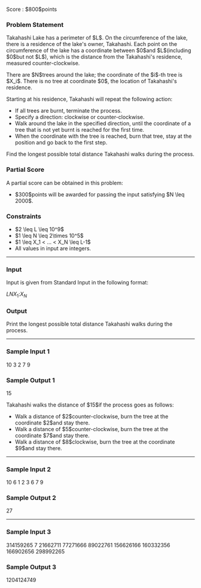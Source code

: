 
<div>

<span>

<span>

<p>
Score : $800$points
</p>

<div>

<section>

### **Problem Statement**

<p>
Takahashi Lake has a perimeter of $L$. On the circumference of the lake, there is a residence of the lake's owner, Takahashi.
Each point on the circumference of the lake has a coordinate between $0$and $L$(including $0$but not $L$), which is the distance from the Takahashi's residence, measured counter-clockwise.
</p>

<p>
There are $N$trees around the lake; the coordinate of the $i$-th tree is $X_i$. There is no tree at coordinate $0$, the location of Takahashi's residence.
</p>

<p>
Starting at his residence, Takahashi will repeat the following action:
</p>

<ul>

<li>
If all trees are burnt, terminate the process.
</li>

<li>
Specify a direction: clockwise or counter-clockwise.
</li>

<li>
Walk around the lake in the specified direction, until the coordinate of a tree that is not yet burnt is reached for the first time.
</li>

<li>
When the coordinate with the tree is reached, burn that tree, stay at the position and go back to the first step.
</li>

</ul>

<p>
Find the longest possible total distance Takahashi walks during the process.
</p>

</section>

</div>

<div>

<section>

### **Partial Score**

<p>
A partial score can be obtained in this problem:
</p>

<ul>

<li>
$300$points will be awarded for passing the input satisfying $N \leq 2000$.
</li>

</ul>

</section>

</div>

<div>

<section>

### **Constraints**

<ul>

<li>
$2 \leq L \leq 10^9$
</li>

<li>
$1 \leq N \leq 2\times 10^5$
</li>

<li>
$1 \leq X_1 < ... < X_N \leq L-1$
</li>

<li>
All values in input are integers.
</li>

</ul>

</section>

</div>

---

<div>

<div>

<section>

### **Input**

<p>
Input is given from Standard Input in the following format:
</p>

<div>

$L$$N$$X_1$$:$$X_N$
</div>

</section>

</div>

<div>

<section>

### **Output**

<p>
Print the longest possible total distance Takahashi walks during the process.
</p>

</section>

</div>

</div>

---

<div>

<section>

### **Sample Input 1**

<div>

10 3
2
7
9

</div>

</section>

</div>

<div>

<section>

### **Sample Output 1**

<div>

15

</div>

<p>
Takahashi walks the distance of $15$if the process goes as follows:
</p>

<ul>

<li>
Walk a distance of $2$counter-clockwise, burn the tree at the coordinate $2$and stay there.
</li>

<li>
Walk a distance of $5$counter-clockwise, burn the tree at the coordinate $7$and stay there.
</li>

<li>
Walk a distance of $8$clockwise, burn the tree at the coordinate $9$and stay there.
</li>

</ul>

</section>

</div>

---

<div>

<section>

### **Sample Input 2**

<div>

10 6
1
2
3
6
7
9

</div>

</section>

</div>

<div>

<section>

### **Sample Output 2**

<div>

27

</div>

</section>

</div>

---

<div>

<section>

### **Sample Input 3**

<div>

314159265 7
21662711
77271666
89022761
156626166
160332356
166902656
298992265

</div>

</section>

</div>

<div>

<section>

### **Sample Output 3**

<div>

1204124749

</div>

</section>

</div>

</span>

</span>

</div>
